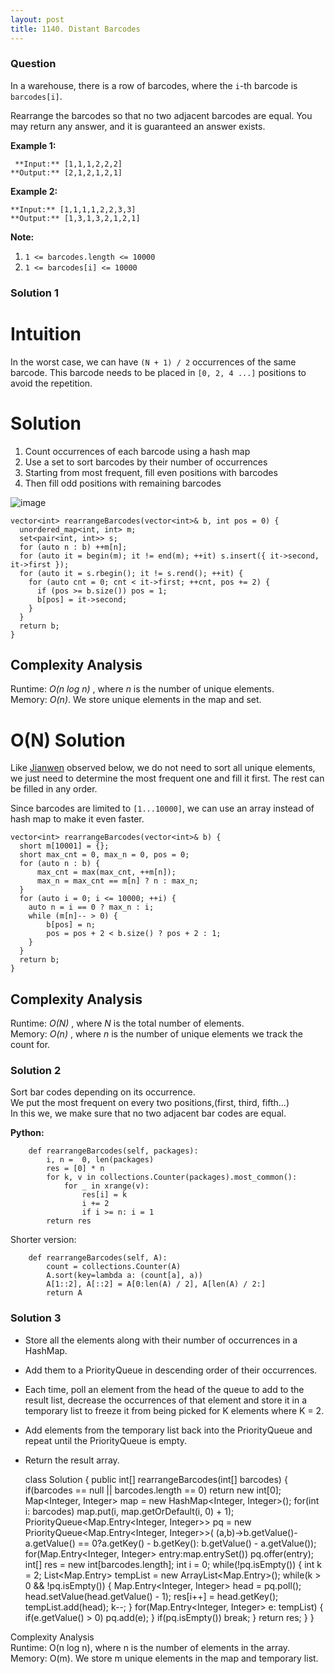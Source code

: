 ```yaml
---
layout: post
title: 1140. Distant Barcodes
---
```

### Question
In a warehouse, there is a row of barcodes, where the `i`-th barcode is
`barcodes[i]`.

Rearrange the barcodes so that no two adjacent barcodes are equal.  You may
return any answer, and it is guaranteed an answer exists.



 **Example 1:**

    
    
     **Input:** [1,1,1,2,2,2]
    **Output:** [2,1,2,1,2,1]
    

**Example 2:**

    
    
    **Input:** [1,1,1,1,2,2,3,3]
    **Output:** [1,3,1,3,2,1,2,1]



 **Note:**

  1. `1 <= barcodes.length <= 10000`
  2. `1 <= barcodes[i] <= 10000`

### Solution 1
# Intuition

In the worst case, we can have `(N + 1) / 2` occurrences of the same barcode.
This barcode needs to be placed in `[0, 2, 4 ...]` positions to avoid the
repetition.

# Solution

  1. Count occurrences of each barcode using a hash map
  2. Use a set to sort barcodes by their number of occurrences
  3. Starting from most frequent, fill even positions with barcodes
  4. Then fill odd positions with remaining barcodes

![image](https://assets.leetcode.com/users/votrubac/image_1558849617.png)

    
    
    vector<int> rearrangeBarcodes(vector<int>& b, int pos = 0) {
      unordered_map<int, int> m;
      set<pair<int, int>> s;
      for (auto n : b) ++m[n];
      for (auto it = begin(m); it != end(m); ++it) s.insert({ it->second, it->first });
      for (auto it = s.rbegin(); it != s.rend(); ++it) {
        for (auto cnt = 0; cnt < it->first; ++cnt, pos += 2) {
          if (pos >= b.size()) pos = 1;
          b[pos] = it->second;
        }
      }
      return b;
    }
    

## Complexity Analysis

Runtime: _O(n log n)_ , where _n_ is the number of unique elements.  
Memory: _O(n)_. We store unique elements in the map and set.

# O(N) Solution

Like [Jianwen](https://leetcode.com/1033051159/) observed below, we do not
need to sort all unique elements, we just need to determine the most frequent
one and fill it first. The rest can be filled in any order.

Since barcodes are limited to `[1...10000]`, we can use an array instead of
hash map to make it even faster.

    
    
    vector<int> rearrangeBarcodes(vector<int>& b) {
      short m[10001] = {};
      short max_cnt = 0, max_n = 0, pos = 0;
      for (auto n : b) {
          max_cnt = max(max_cnt, ++m[n]);
          max_n = max_cnt == m[n] ? n : max_n;
      }
      for (auto i = 0; i <= 10000; ++i) {
        auto n = i == 0 ? max_n : i;
        while (m[n]-- > 0) {
            b[pos] = n;
            pos = pos + 2 < b.size() ? pos + 2 : 1;
        }
      }
      return b;
    }
    

## Complexity Analysis

Runtime: _O(N)_ , where _N_ is the total number of elements.  
Memory: _O(n)_ , where _n_ is the number of unique elements we track the count
for.


### Solution 2
Sort bar codes depending on its occurrence.  
We put the most frequent on every two positions,(first, third, fifth...)  
In this we, we make sure that no two adjacent bar codes are equal.

 **Python:**

    
    
        def rearrangeBarcodes(self, packages):
            i, n =  0, len(packages)
            res = [0] * n
            for k, v in collections.Counter(packages).most_common():
                for _ in xrange(v):
                    res[i] = k
                    i += 2
                    if i >= n: i = 1
            return res
    

Shorter version:

    
    
        def rearrangeBarcodes(self, A):
            count = collections.Counter(A)
            A.sort(key=lambda a: (count[a], a))
            A[1::2], A[::2] = A[0:len(A) / 2], A[len(A) / 2:]
            return A
    


### Solution 3
  * Store all the elements along with their number of occurrences in a HashMap.
  * Add them to a PriorityQueue in descending order of their occurrences.
  * Each time, poll an element from the head of the queue to add to the result list, decrease the occurrences of that element and store it in a temporary list to freeze it from being picked for K elements where K = 2.
  * Add elements from the temporary list back into the PriorityQueue and repeat until the PriorityQueue is empty.
  * Return the result array.

    
    
    class Solution {
        public int[] rearrangeBarcodes(int[] barcodes) {
            if(barcodes == null || barcodes.length == 0)
                return new int[0];
            Map<Integer, Integer> map = new HashMap<Integer, Integer>();
            for(int i: barcodes)
                map.put(i, map.getOrDefault(i, 0) + 1);
            PriorityQueue<Map.Entry<Integer, Integer>> pq = new PriorityQueue<Map.Entry<Integer, Integer>>(
    		(a,b)->b.getValue()-a.getValue() == 0?a.getKey() - b.getKey(): b.getValue() - a.getValue());
            for(Map.Entry<Integer, Integer> entry:map.entrySet())
                pq.offer(entry);
            int[] res = new int[barcodes.length];
            int i = 0;
            while(!pq.isEmpty()) {
                int k = 2;
                List<Map.Entry> tempList = new ArrayList<Map.Entry>();
                while(k > 0 && !pq.isEmpty()) {
                    Map.Entry<Integer, Integer> head = pq.poll();
                    head.setValue(head.getValue() - 1);
                    res[i++] = head.getKey();
                    tempList.add(head);
                    k--;
                }
                for(Map.Entry<Integer, Integer> e: tempList) {
                    if(e.getValue() > 0) 
                        pq.add(e);
                }
                if(pq.isEmpty())
                    break;
            }
            return res;
        }
    }
    

Complexity Analysis  
Runtime: O(n log n), where n is the number of elements in the array.  
Memory: O(m). We store m unique elements in the map and temporary list.



